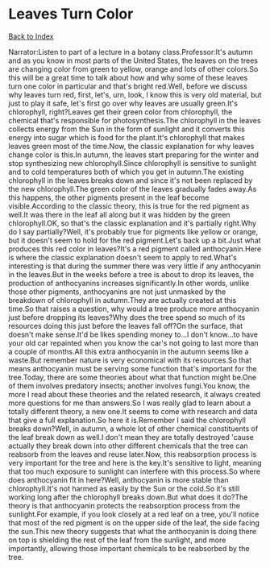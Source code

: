 # Leaves Turn Color
[Back to Index](https://github.com/windows10010/tpoExtractor/blog/master/README.md)

Narrator:Listen to part of a lecture in a botany class.Professor:It's autumn and as you know in most parts of the United States, the leaves on the trees are changing color from green to yellow, orange and lots of other colors.So this will be a great time to talk about how and why some of these leaves turn one color in particular and that's bright red.Well, before we discuss why leaves turn red, first, let's, urn, look, I know this is very old material, but just to play it safe, let's first go over why leaves are usually green.It's chlorophyll, right?Leaves get their green color from chlorophyll, the chemical that's responsible for photosynthesis.The chlorophyll in the leaves collects energy from the Sun in the form of sunlight and it converts this energy into sugar which is food for the plant.It's chlorophyll that makes leaves green most of the time.Now, the classic explanation for why leaves change color is this.In autumn, the leaves start preparing for the winter and stop synthesizing new chlorophyll.Since chlorophyll is sensitive to sunlight and to cold temperatures both of which you get in autumn.The existing chlorophyll in the leaves breaks down and since it's not been replaced by the new chlorophyll.The green color of the leaves gradually fades away.As this happens, the other pigments present in the leaf become visible.According to the classic theory, this is true for the red pigment as well.It was there in the leaf all along but it was hidden by the green chlorophyll.OK, so that's the classic explanation and it's partially right.Why do I say partially?Well, it's probably true for pigments like yellow or orange, but it doesn't seem to hold for the red pigment.Let's back up a bit.Just what produces this red color in leaves?It's a red pigment called anthocyanin.Here is where the classic explanation doesn't seem to apply to red.What's interesting is that during the summer there was very little if any anthocyanin in the leaves.But in the weeks before a tree is about to drop its leaves, the production of anthocyanins increases significantly.In other words, unlike those other pigments, anthocyanins are not just unmasked by the breakdown of chlorophyll in autumn.They are actually created at this time.So that raises a question, why would a tree produce more anthocyanin just before dropping its leaves?Why does the tree spend so much of its resources doing this just before the leaves fall off?On the surface, that doesn't make sense.It'd be likes spending money to...l don't know...to have your old car repainted when you know the car's not going to last more than a couple of months.All this extra anthocyanin in the autumn seems like a waste.But remember nature is very economical with its resources.So that means anthocyanin must be serving some function that's important for the tree.Today, there are some theories about what that function might be.One of them involves predatory insects; another involves fungi.You know, the more I read about these theories and the related research, it always created more questions for me than answers.So I was really glad to learn about a totally different theory, a new one.It seems to come with research and data that give a full explanation.So here it is.Remember I said the chlorophyll breaks down?Well, in autumn, a whole lot of other chemical constituents of the leaf break down as well.I don't mean they are totally destroyed 'cause actually they break down into other different chemicals that the tree can reabsorb from the leaves and reuse later.Now, this reabsorption process is very important for the tree and here is the key.It's sensitive to light, meaning that too much exposure to sunlight can interfere with this process.So where does anthocyanin fit in here?Well, anthocyanin is more stable than chlorophyll.It's not harmed as easily by the Sun or the cold.So it's still working long after the chlorophyll breaks down.But what does it do?The theory is that anthocyanin protects the reabsorption process from the sunlight.For example, if you look closely at a red leaf on a tree, you'll notice that most of the red pigment is on the upper side of the leaf, the side facing the sun.This new theory suggests that what the anthocyanin is doing there on top is shielding the rest of the leaf from the sunlight, and more importantly, allowing those important chemicals to be reabsorbed by the tree.
 